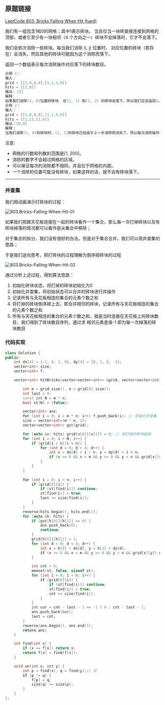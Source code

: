 ## 原题链接

[LeetCode 803. Bricks Falling When Hit (hard)](https://leetcode-cn.com/problems/bricks-falling-when-hit/)

我们有一组包含1和0的网格；其中1表示砖块。 当且仅当一块砖直接连接到网格的顶部，或者它至少有一块相邻（4 个方向之一）砖块不会掉落时，它才不会落下。

我们会依次消除一些砖块。每当我们消除 (i, j) 位置时， 对应位置的砖块（若存在）会消失，然后其他的砖块可能因为这个消除而落下。

返回一个数组表示每次消除操作对应落下的砖块数目。

```cpp
示例 1：
输入：
grid = [[1,0,0,0],[1,1,1,0]]
hits = [[1,0]]
输出: [2]
解释:
如果我们消除(1, 0)位置的砖块, 在(1, 1) 和(1, 2) 的砖块会落下。所以我们应该返回2。
示例 2：
输入：
grid = [[1,0,0,0],[1,1,0,0]]
hits = [[1,1],[1,0]]
输出：[0,0]
解释：
当我们消除(1, 0)的砖块时，(1, 1)的砖块已经由于上一步消除而消失了。所以每次消除操作不会造成砖块落下。注意(1, 0)砖块不会记作落下的砖块。
```

注意:

- 网格的行数和列数的范围是[1, 200]。
- 消除的数字不会超过网格的区域。
- 可以保证每次的消除都不相同，并且位于网格的内部。
- 一个消除的位置可能没有砖块，如果这样的话，就不会有砖块落下。

---

### 并查集

我们用动画演示打砖块的过程：

![803.Bricks-Falling-When-Hit-01](https://muyids.oss-cn-beijing.aliyuncs.com/803.Bricks-Falling-When-Hit-001.gif)

如果我们把跟天花板连接在一起的砖块看作一个集合，那么每一次打掉砖块以及有砖块掉落的情况都可以看作是从集合中移除；

对于集合的拆分，我们没有很好的办法，但是对于集合合并，我们可以用并查集的思路；

于是我们逆向思考，把打砖块的过程理解为倒序砌砖块的过程

![803.Bricks-Falling-When-Hit-02](https://muyids.oss-cn-beijing.aliyuncs.com/803.Bricks-Falling-When-Hit-002.gif)

通过分析上述过程，得到算法思路：

1. 初始化砖块状态，将打掉的砖块初始化为0
2. 初始化并查集，将初始状态可以合并的砖块进行并操作
3. 记录所有与天花板相连的集合的元素个数之和
4. 将打掉的砖块倒序砌上去，即合并相邻的砖块，记录所有与天花板相连的集合的元素个数之和
5. 所有与天花板相连的集合的元素个数之和，就是当时连接在天花板上的砖块数目，我们得到了砖块数目序列，通过求 相邻元素差值-1 即为每一次掉落的砖块数目

### 代码实现

```cpp
class Solution {
public:
    int dx[4] = {-1, 0, 1, 0}, dy[4] = {0, 1, 0, -1};
    vector<int> size;
    vector<int> f;

    vector<int> hitBricks(vector<vector<int>> &grid, vector<vector<int>> &hits) {

        int m = grid.size(), n = grid[0].size();
        int last = 0;
        const int N = m * n;
        bool st[N] = {false};

        vector<int> ans;
        for (int i = 0; i < m * n; i++) f.push_back(i); // 初始化并查集
        size = vector<int>(m * n, 1);
        vector<vector<int>> gst(grid);

        for (auto &v: hits) grid[v[0]][v[1]] = 0; // 把打掉的砖块抠掉
        for (int i = 0; i < N; i++) {
            if (grid[i / n][i % n]) {
                for (int d = 0; d < 4; d++) {
                    int x = dx[d] + i / n, y = dy[d] + i % n;
                    if (x >= 0 && x < m && y >= 0 && y < n && grid[x][y])un(i, x * n + y);
                }
            }
        }
        
        for (int i = 0; i < n; i++) {
            if (grid[0][i]) {
                if (st[find(i)]) continue;
                st[find(i)] = true;
                last += size[find(i)];
            }
        }
        reverse(hits.begin(), hits.end());
        for (auto &h: hits) {
            if (gst[h[0]][h[1]] == 0) {
                ans.push_back(0);
                continue;
            }
            grid[h[0]][h[1]] = 1;
            for (int d = 0; d < 4; d++) {
                int x = h[0] + dx[d], y = h[1] + dy[d];
                if (x >= 0 && x < m && y >= 0 && y < n && grid[x][y]) un(h[0] * n + h[1], x * n + y);
            }

            int cnt = 0;
            memset(st, false, sizeof st);
            for (int i = 0; i < n; i++) {
                if (grid[0][i]) {
                    if (st[find(i)]) continue;
                    st[find(i)] = true;
                    cnt += size[find(i)];
                }
            }
            int cur = cnt - last - 1 == -1 ? 0 : cnt - last - 1;
            ans.push_back(cur);
            last = cnt;
        }
        reverse(ans.begin(), ans.end());
        return ans;
    }

    int find(int x) {
        if (x == f[x]) return x;
        return f[x] = find(f[x]);
    }

    void un(int x, int y) {
        int p = find(x), q = find(y);// 并
        if (p != q) {
            f[p] = q;
            size[q] += size[p];
        }
    }
};
```

